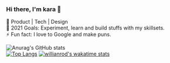 ### Hi there, I'm kara 👋

🌱 Product | Tech | Design  
🥅 2021 Goals: Experiment, learn and build stuffs with my skillsets.  
⚡ Fun fact: I love to Google and make puns.  
  

![Anurag's GitHub stats](https://github-readme-stats.vercel.app/api?username=whysokara&show_icons=true&theme=radical)  
[![Top Langs](https://github-readme-stats.vercel.app/api/top-langs/?username=whysokara&layout=compact)](https://github.com/anuraghazra/github-readme-stats)
[![willianrod's wakatime stats](https://github-readme-stats.vercel.app/api/wakatime?username=whysokara)](https://github.com/anuraghazra/github-readme-stats)  
